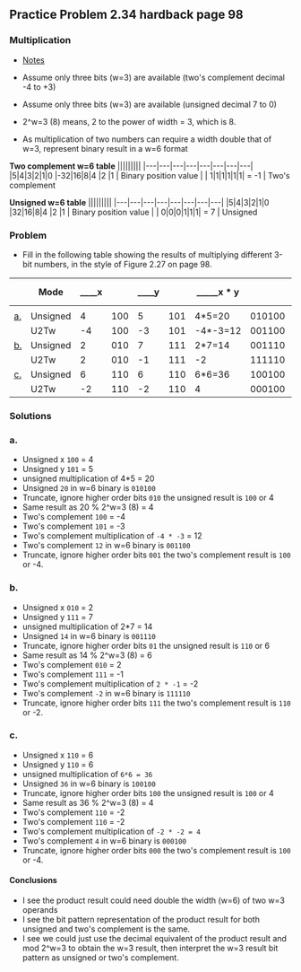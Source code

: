 ## Practice Problem 2.34 hardback page 98

### Multiplication

- [Notes](../misc.md#multiplication)

- Assume only three bits (w=3) are available (two's complement decimal -4 to +3)
- Assume only three bits (w=3) are available (unsigned decimal 7 to 0)
- 2^w=3 (8) means, 2 to the power of width = 3, which is 8.
- As multiplication of two numbers can require a width double that of w=3, represent binary result in a w=6 format

**Two complement w=6 table**
|||||||||
|---|---|---|---|---|---|---|---|
|5|4|3|2|1|0
|-32|16|8|4 |2 |1 | Binary position value |
| 1|1|1|1|1|1| = -1 | Two's complement

**Unsigned w=6 table**
|||||||||
|---|---|---|---|---|---|---|---|
|5|4|3|2|1|0
|32|16|8|4 |2 |1 | Binary position value |
| 0|0|0|1|1|1| = 7 | Unsigned

### Problem

- Fill in the following table showing the results of multiplying different 3-bit numbers, in the style of Figure 2.27 on page 98.


||Mode|____x||____y||_____x * y||Truncated x * y||
|---|---|---|---|---|---|---|---|---|---|
|||||
|[a.](#a)|Unsigned|4|100|5|101|4*5=20|010100|4|100|
||U2Tw|-4|100|-3|101|-4*-3=12|001100|-4|100|
|[b.](#b)|Unsigned|2|010|7|111|2*7=14|001110|6|110|
||U2Tw|2|010|-1|111|-2|111110|-2|110|
|[c.](#c)|Unsigned|6|110|6|110|6*6=36|100100|4|100|
||U2Tw|-2|110|-2|110|4|000100|-4|100|

### Solutions

### a.
- Unsigned x `100` = 4
- Unsigned y `101` = 5
- unsigned multiplication of 4*5 = 20
- Unsigned `20` in w=6 binary is `010100`
- Truncate, ignore higher order bits `010` the unsigned result is `100` or 4
- Same result as 20 % 2^w=3 (8) = 4
- Two's complement `100` = -4
- Two's complement `101` = -3
- Two's complement multiplication of `-4 * -3` = 12
- Two's complement `12` in w=6 binary is `001100`
- Truncate, ignore higher order bits `001` the two's complement result is `100` or -4.

### b.
- Unsigned x `010` = 2
- Unsigned y `111` = 7
- unsigned multiplication of 2*7 = 14
- Unsigned `14` in w=6 binary is `001110`
- Truncate, ignore higher order bits `01` the unsigned result is `110` or 6
- Same result as 14 % 2^w=3 (8) = 6
- Two's complement `010` = 2
- Two's complement `111` = -1
- Two's complement multiplication of `2 * -1` = -2
- Two's complement `-2` in w=6 binary is `111110`
- Truncate, ignore higher order bits `111` the two's complement result is `110` or -2.

### c.
- Unsigned x `110` = 6
- Unsigned y `110` = 6
- unsigned multiplication of `6*6 = 36`
- Unsigned `36` in w=6 binary is `100100`
- Truncate, ignore higher order bits `100` the unsigned result is `100` or 4
- Same result as 36 % 2^w=3 (8) = 4
- Two's complement `110` = -2
- Two's complement `110` = -2
- Two's complement multiplication of `-2 * -2 = 4`
- Two's complement `4` in w=6 binary is `000100`
- Truncate, ignore higher order bits `000` the two's complement result is `100` or -4.


#### Conclusions

- I see the product result could need double the width (w=6) of two w=3 operands
- I see the bit pattern representation of the product result for both unsigned and two's complement is the same.
- I see we could just use the decimal equivalent of the product result and mod 2^w=3 to obtain the w=3 result, then interpret the w=3 result bit pattern as unsigned or two's complement.


